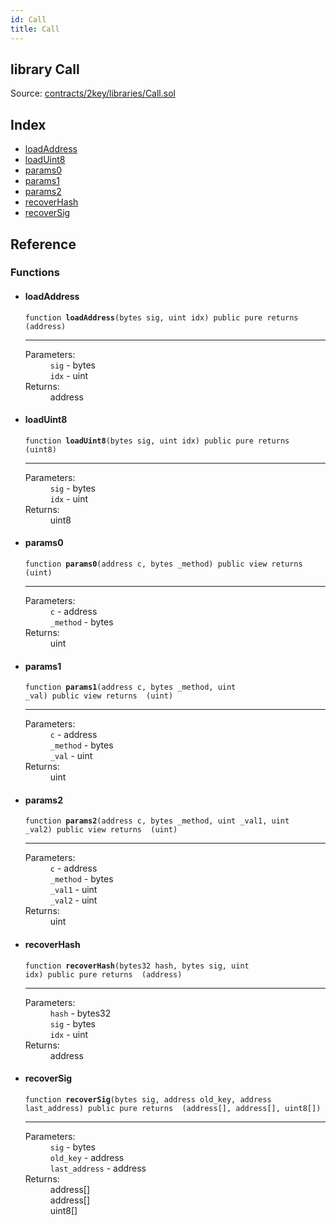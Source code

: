 ```yaml
---
id: Call
title: Call
---
```


<div class="contract-doc"><div class="contract"><h2 class="contract-header"><span class="contract-kind">library</span> Call</h2><div class="source">Source: <a href="https://github.com/2keynet/web3-alpha/blob/v0.0.3/contracts/2key/libraries/Call.sol" target="_blank">contracts/2key/libraries/Call.sol</a></div></div><div class="index"><h2>Index</h2><ul><li><a href="Call.html#loadAddress">loadAddress</a></li><li><a href="Call.html#loadUint8">loadUint8</a></li><li><a href="Call.html#params0">params0</a></li><li><a href="Call.html#params1">params1</a></li><li><a href="Call.html#params2">params2</a></li><li><a href="Call.html#recoverHash">recoverHash</a></li><li><a href="Call.html#recoverSig">recoverSig</a></li></ul></div><div class="reference"><h2>Reference</h2><div class="functions"><h3>Functions</h3><ul><li><div class="item function"><span id="loadAddress" class="anchor-marker"></span><h4 class="name">loadAddress</h4><div class="body"><code class="signature">function <strong>loadAddress</strong><span>(bytes sig, uint idx) </span><span>public </span><span>pure </span><span>returns  (address) </span></code><hr/><dl><dt><span class="label-parameters">Parameters:</span></dt><dd><div><code>sig</code> - bytes</div><div><code>idx</code> - uint</div></dd><dt><span class="label-return">Returns:</span></dt><dd>address</dd></dl></div></div></li><li><div class="item function"><span id="loadUint8" class="anchor-marker"></span><h4 class="name">loadUint8</h4><div class="body"><code class="signature">function <strong>loadUint8</strong><span>(bytes sig, uint idx) </span><span>public </span><span>pure </span><span>returns  (uint8) </span></code><hr/><dl><dt><span class="label-parameters">Parameters:</span></dt><dd><div><code>sig</code> - bytes</div><div><code>idx</code> - uint</div></dd><dt><span class="label-return">Returns:</span></dt><dd>uint8</dd></dl></div></div></li><li><div class="item function"><span id="params0" class="anchor-marker"></span><h4 class="name">params0</h4><div class="body"><code class="signature">function <strong>params0</strong><span>(address c, bytes _method) </span><span>public </span><span>view </span><span>returns  (uint) </span></code><hr/><dl><dt><span class="label-parameters">Parameters:</span></dt><dd><div><code>c</code> - address</div><div><code>_method</code> - bytes</div></dd><dt><span class="label-return">Returns:</span></dt><dd>uint</dd></dl></div></div></li><li><div class="item function"><span id="params1" class="anchor-marker"></span><h4 class="name">params1</h4><div class="body"><code class="signature">function <strong>params1</strong><span>(address c, bytes _method, uint _val) </span><span>public </span><span>view </span><span>returns  (uint) </span></code><hr/><dl><dt><span class="label-parameters">Parameters:</span></dt><dd><div><code>c</code> - address</div><div><code>_method</code> - bytes</div><div><code>_val</code> - uint</div></dd><dt><span class="label-return">Returns:</span></dt><dd>uint</dd></dl></div></div></li><li><div class="item function"><span id="params2" class="anchor-marker"></span><h4 class="name">params2</h4><div class="body"><code class="signature">function <strong>params2</strong><span>(address c, bytes _method, uint _val1, uint _val2) </span><span>public </span><span>view </span><span>returns  (uint) </span></code><hr/><dl><dt><span class="label-parameters">Parameters:</span></dt><dd><div><code>c</code> - address</div><div><code>_method</code> - bytes</div><div><code>_val1</code> - uint</div><div><code>_val2</code> - uint</div></dd><dt><span class="label-return">Returns:</span></dt><dd>uint</dd></dl></div></div></li><li><div class="item function"><span id="recoverHash" class="anchor-marker"></span><h4 class="name">recoverHash</h4><div class="body"><code class="signature">function <strong>recoverHash</strong><span>(bytes32 hash, bytes sig, uint idx) </span><span>public </span><span>pure </span><span>returns  (address) </span></code><hr/><dl><dt><span class="label-parameters">Parameters:</span></dt><dd><div><code>hash</code> - bytes32</div><div><code>sig</code> - bytes</div><div><code>idx</code> - uint</div></dd><dt><span class="label-return">Returns:</span></dt><dd>address</dd></dl></div></div></li><li><div class="item function"><span id="recoverSig" class="anchor-marker"></span><h4 class="name">recoverSig</h4><div class="body"><code class="signature">function <strong>recoverSig</strong><span>(bytes sig, address old_key, address last_address) </span><span>public </span><span>pure </span><span>returns  (address[], address[], uint8[]) </span></code><hr/><dl><dt><span class="label-parameters">Parameters:</span></dt><dd><div><code>sig</code> - bytes</div><div><code>old_key</code> - address</div><div><code>last_address</code> - address</div></dd><dt><span class="label-return">Returns:</span></dt><dd>address[]</dd><dd>address[]</dd><dd>uint8[]</dd></dl></div></div></li></ul></div></div></div>
